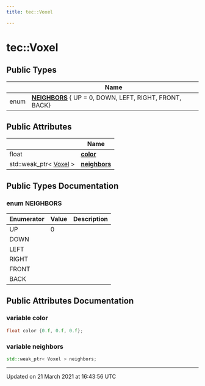 ```yaml
---
title: tec::Voxel

---
```


# tec::Voxel



## Public Types

|                | Name           |
| -------------- | -------------- |
| enum| **[NEIGHBORS](/engine/Classes/structtec_1_1_voxel/#enum-neighbors)** { UP = 0, DOWN, LEFT, RIGHT, FRONT, BACK} |

## Public Attributes

|                | Name           |
| -------------- | -------------- |
| float | **[color](/engine/Classes/structtec_1_1_voxel/#variable-color)**  |
| std::weak_ptr< [Voxel](/engine/Classes/structtec_1_1_voxel/) > | **[neighbors](/engine/Classes/structtec_1_1_voxel/#variable-neighbors)**  |

## Public Types Documentation

### enum NEIGHBORS

| Enumerator | Value | Description |
| ---------- | ----- | ----------- |
| UP | 0|   |
| DOWN | |   |
| LEFT | |   |
| RIGHT | |   |
| FRONT | |   |
| BACK | |   |




## Public Attributes Documentation

### variable color

```cpp
float color {0.f, 0.f, 0.f};
```


### variable neighbors

```cpp
std::weak_ptr< Voxel > neighbors;
```


-------------------------------

Updated on 21 March 2021 at 16:43:56 UTC